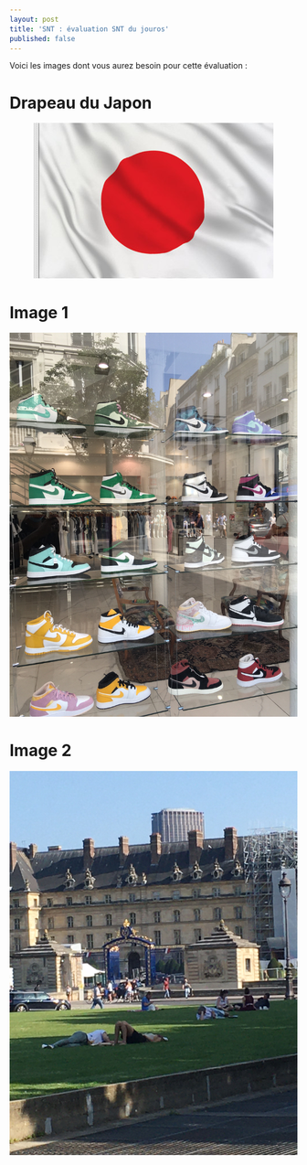 ```yaml
---
layout: post
title: 'SNT : évaluation SNT du jouros'
published: false
---
```




Voici les images dont vous aurez besoin pour cette évaluation : 

# Drapeau du Japon

<center>
	      <img class="avatar-img" src="/japan.jpg" />
</center>




# Image 1

<center>
	      <img class="avatar-img" src="/sneakers.JPG" />
</center>

# Image 2

<center>
	      <img class="avatar-img" src="/parc.JPG" />
</center>
